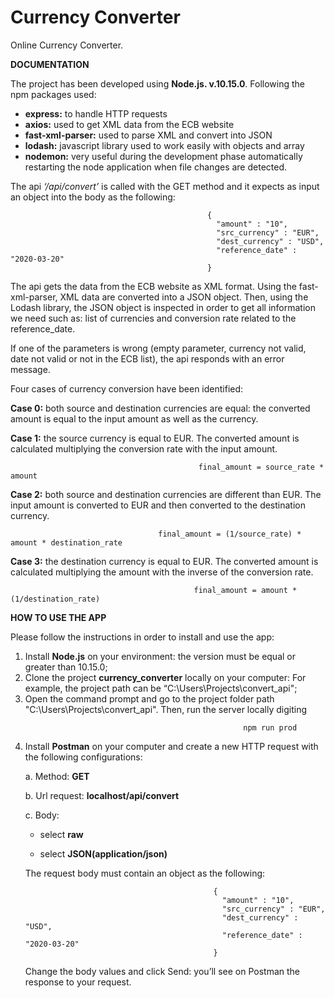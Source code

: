 # Currency Converter
Online Currency Converter.

**DOCUMENTATION**

The project has been developed using **Node.js. v.10.15.0**. Following the npm packages used:
-	**express:** to handle HTTP requests
-	**axios:** used to get XML data from the ECB website
-	**fast-xml-parser:** used to parse XML and convert into JSON
-	**lodash:** javascript library used to work easily with objects and array
-	**nodemon:** very useful during the development phase automatically restarting the node application when file changes are detected.

The api *‘/api/convert’* is called with the GET method and it expects as input an object into the body as the following:
```
                                            { 
                                              "amount" : "10",
                                              "src_currency" : "EUR",
                                              "dest_currency" : "USD",
                                              "reference_date" : "2020-03-20"
                                            }
```

The api gets the data from the ECB website as XML format.
Using the fast-xml-parser, XML data are converted into a JSON object. Then, using the Lodash library, the JSON object is inspected in order to get all information we need such as: list of currencies and conversion rate related to the reference_date.

If one of the parameters is wrong (empty parameter, currency not valid, date not valid or not in the ECB list), the api responds with an error message.

Four cases of currency conversion have been identified:

**Case 0:** both source and destination currencies are equal: the converted amount is equal to the input amount as well as the currency.

**Case 1:** the source currency is equal to EUR. The converted amount is calculated multiplying the conversion rate with the input amount.
```                                        
                                          final_amount = source_rate * amount
```
**Case 2:** both source and destination currencies are different than EUR. The input amount is converted to EUR and then converted to the destination currency. 
```
                                 final_amount = (1/source_rate) * amount * destination_rate
```
**Case 3:** the destination currency is equal to EUR. The converted amount is calculated multiplying the amount with the inverse of the conversion rate.
```
                                         final_amount = amount * (1/destination_rate)
```


**HOW TO USE THE APP**

Please follow the instructions in order to install and use the app:
1.	Install **Node.js** on your environment: the version must be equal or greater than 10.15.0;
2.	Clone the project **currency_converter** locally on your computer: For example, the project path can be “C:\Users\Projects\convert_api";
3.	Open the command prompt and go to the project folder path "C:\Users\Projects\convert_api". Then, run the server locally digiting 
```
                                                    npm run prod
```
4.	Install **Postman** on your computer and create a new HTTP request with the following configurations:

    a.	Method: **GET**

    b.	Url request: **localhost/api/convert**

    c.	Body: 

      - select **raw** 

      - select **JSON(application/json)**

      The request body must contain an object as the following:

    ```
                                              { 
                                                "amount" : "10",
                                                "src_currency" : "EUR",
                                                "dest_currency" : "USD",
                                                "reference_date" : "2020-03-20"
                                              }
    ```
    Change the body values and click Send: you’ll see on Postman the response to your request.	
